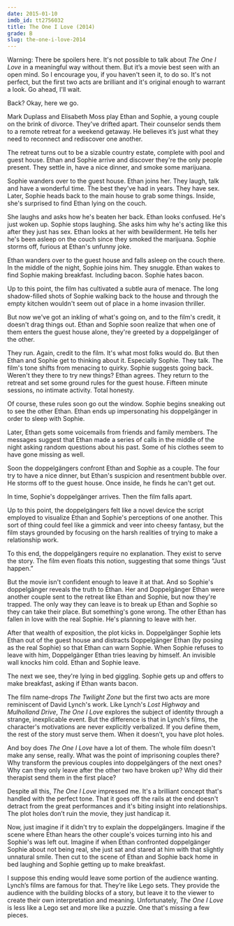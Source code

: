 ```yaml
---
date: 2015-01-10
imdb_id: tt2756032
title: The One I Love (2014)
grade: B
slug: the-one-i-love-2014
---
```


Warning: There be spoilers here. It's not possible to talk about _The One I Love_ in a meaningful way without them. But it’s a movie best seen with an open mind. So I encourage you, if you haven't seen it, to do so. It's not perfect, but the first two acts are brilliant and it's original enough to warrant a look. Go ahead, I'll wait.

Back? Okay, here we go.

Mark Duplass and Elisabeth Moss play Ethan and Sophie, a young couple on the brink of divorce. They've drifted apart. Their counselor sends them to a remote retreat for a weekend getaway. He believes it’s just what they need to reconnect and rediscover one another.

The retreat turns out to be a sizable country estate, complete with pool and guest house. Ethan and Sophie arrive and discover they're the only people present. They settle in, have a nice dinner, and smoke some marijuana.

Sophie wanders over to the guest house. Ethan joins her. They laugh, talk and have a wonderful time. The best they've had in years. They have sex. Later, Sophie heads back to the main house to grab some things. Inside, she's surprised to find Ethan lying on the couch.

She laughs and asks how he's beaten her back. Ethan looks confused. He's just woken up. Sophie stops laughing. She asks him why he's acting like this after they just has sex. Ethan looks at her with bewilderment. He tells her he's been asleep on the couch since they smoked the marijuana. Sophie storms off, furious at Ethan's unfunny joke.

Ethan wanders over to the guest house and falls asleep on the couch there. In the middle of the night, Sophie joins him. They snuggle. Ethan wakes to find Sophie making breakfast. Including bacon. Sophie hates bacon.

Up to this point, the film has cultivated a subtle aura of menace. The long shadow-filled shots of Sophie walking back to the house and through the empty kitchen wouldn't seem out of place in a home invasion thriller.

But now we've got an inkling of what's going on, and to the film's credit, it doesn't drag things out. Ethan and Sophie soon realize that when one of them enters the guest house alone, they're greeted by a doppelgänger of the other.

They run. Again, credit to the film. It's what most folks would do. But then Ethan and Sophie get to thinking about it. Especially Sophie. They talk. The film's tone shifts from menacing to quirky. Sophie suggests going back. Weren't they there to try new things? Ethan agrees. They return to the retreat and set some ground rules for the guest house. Fifteen minute sessions, no intimate activity. Total honesty.

Of course, these rules soon go out the window. Sophie begins sneaking out to see the other Ethan. Ethan ends up impersonating his doppelgänger in order to sleep with Sophie.

Later, Ethan gets some voicemails from friends and family members. The messages suggest that Ethan made a series of calls in the middle of the night asking random questions about his past. Some of his clothes seem to have gone missing as well.

Soon the doppelgängers confront Ethan and Sophie as a couple. The four try to have a nice dinner, but Ethan's suspicion and resentment bubble over. He storms off to the guest house. Once inside, he finds he can't get out.

In time, Sophie's doppelgänger arrives. Then the film falls apart.

Up to this point, the doppelgängers felt like a novel device the script employed to visualize Ethan and Sophie's perceptions of one another. This sort of thing could feel like a gimmick and veer into cheesy fantasy, but the film stays grounded by focusing on the harsh realities of trying to make a relationship work.

To this end, the doppelgängers require no explanation. They exist to serve the story. The film even floats this notion, suggesting that some things “Just happen.”

But the movie isn't confident enough to leave it at that. And so Sophie's doppelgänger reveals the truth to Ethan. Her and Doppelgänger Ethan were another couple sent to the retreat like Ethan and Sophie, but now they're trapped. The only way they can leave is to break up Ethan and Sophie so they can take their place. But something's gone wrong. The other Ethan has fallen in love with the real Sophie. He's planning to leave with her.

After that wealth of exposition, the plot kicks in. Doppelgänger Sophie lets Ethan out of the guest house and distracts Doppelgänger Ethan (by posing as the real Sophie) so that Ethan can warn Sophie. When Sophie refuses to leave with him, Doppelgänger Ethan tries leaving by himself. An invisible wall knocks him cold. Ethan and Sophie leave.

The next we see, they're lying in bed giggling. Sophie gets up and offers to make breakfast, asking if Ethan wants bacon.

The film name-drops _The Twilight Zone_ but the first two acts are more reminiscent of David Lynch's work. Like Lynch's <span data-imdb-id="tt0116922">_Lost Highway_</span> and <span data-imdb-id="tt0166924">_Mulholland Drive_</span>, _The One I Love_ explores the subject of identity through a strange, inexplicable event. But the difference is that in Lynch's films, the character's motivations are never explicitly verbalized. If you define them, the rest of the story must serve them. When it doesn’t, you have plot holes.

And boy does _The One I Love_ have a lot of them. The whole film doesn't make any sense, really. What was the point of imprisoning couples there? Why transform the previous couples into doppelgängers of the next ones? Why can they only leave after the other two have broken up? Why did their therapist send them in the first place?

Despite all this, _The One I Love_ impressed me. It's a brilliant concept that's handled with the perfect tone. That it goes off the rails at the end doesn't detract from the great performances and it's biting insight into relationships. The plot holes don’t ruin the movie, they just handicap it.

Now, just imagine if it didn't try to explain the doppelgängers. Imagine if the scene where Ethan hears the other couple's voices turning into his and Sophie's was left out. Imagine if when Ethan confronted doppelgänger Sophie about not being real, she just sat and stared at him with that slightly unnatural smile. Then cut to the scene of Ethan and Sophie back home in bed laughing and Sophie getting up to make breakfast.

I suppose this ending would leave some portion of the audience wanting. Lynch’s films are famous for that. They’re like Lego sets. They provide the audience with the building blocks of a story, but leave it to the viewer to create their own interpretation and meaning. Unfortunately, _The One I Love_ is less like a Lego set and more like a puzzle. One that's missing a few pieces.
